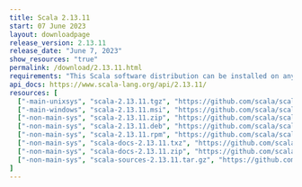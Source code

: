 ```yaml
---
title: Scala 2.13.11
start: 07 June 2023
layout: downloadpage
release_version: 2.13.11
release_date: "June 7, 2023"
show_resources: "true"
permalink: /download/2.13.11.html
requirements: "This Scala software distribution can be installed on any Unix-like or Windows system. It requires Java, version 8 or later, which can be downloaded from <a href='https://www.java.com/'>java.com</a>."
api_docs: https://www.scala-lang.org/api/2.13.11/
resources: [
  ["-main-unixsys", "scala-2.13.11.tgz", "https://github.com/scala/scala/releases/download/v2.13.11/scala-2.13.11.tgz", "Mac OS X, Unix, Cygwin", "22.88M"],
  ["-main-windows", "scala-2.13.11.msi", "https://github.com/scala/scala/releases/download/v2.13.11/scala-2.13.11.msi", "Windows (msi installer)", "134.98M"],
  ["-non-main-sys", "scala-2.13.11.zip", "https://github.com/scala/scala/releases/download/v2.13.11/scala-2.13.11.zip", "Windows", "22.92M"],
  ["-non-main-sys", "scala-2.13.11.deb", "https://github.com/scala/scala/releases/download/v2.13.11/scala-2.13.11.deb", "Debian", "657.15M"],
  ["-non-main-sys", "scala-2.13.11.rpm", "https://github.com/scala/scala/releases/download/v2.13.11/scala-2.13.11.rpm", "RPM package", "135.21M"],
  ["-non-main-sys", "scala-docs-2.13.11.txz", "https://github.com/scala/scala/releases/download/v2.13.11/scala-docs-2.13.11.txz", "API docs", "60.37M"],
  ["-non-main-sys", "scala-docs-2.13.11.zip", "https://github.com/scala/scala/releases/download/v2.13.11/scala-docs-2.13.11.zip", "API docs", "115.51M"],
  ["-non-main-sys", "scala-sources-2.13.11.tar.gz", "https://github.com/scala/scala/archive/v2.13.11.tar.gz", "Sources", "8.3M"]
]
---
```


